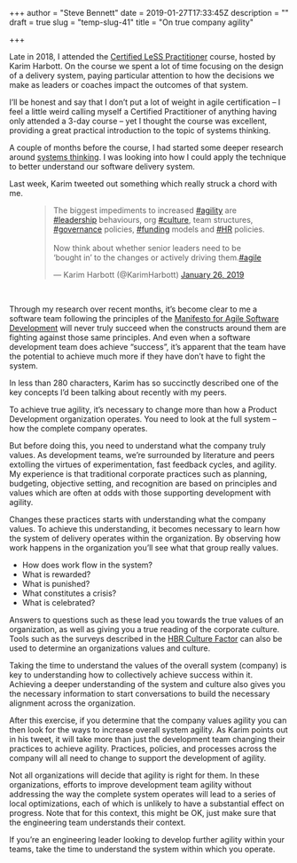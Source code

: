 +++
author = "Steve Bennett"
date = 2019-01-27T17:33:45Z
description = ""
draft = true
slug = "temp-slug-41"
title = "On true company agility"

+++


<p>Late in 2018, I attended the <a href="https://less.works/courses/less-practitioner.html">Certified LeSS Practitioner</a> course, hosted by Karim Harbott.  On the course we spent a lot of time focusing on the design of a delivery system, paying particular attention to how the decisions we make as leaders or coaches impact the outcomes of that system. </p>



<p>I&#8217;ll be honest and say that I don&#8217;t put a lot of weight in agile certification &#8211; I feel a little weird calling myself a Certified Practitioner of anything having only attended a 3-day course &#8211; yet I thought the course was excellent, providing a great practical introduction to the topic of systems thinking. </p>



<p>A couple of months before the course, I had started some deeper research around <a href="https://amzn.to/2HC09bW">systems thinking</a>. I was looking into how I could apply the technique to better understand our software delivery system.</p>



<!--more-->



<p>Last week, Karim tweeted out something which really struck a chord with me.</p>



<figure class="wp-block-embed-twitter wp-block-embed is-type-rich is-provider-twitter"><div class="wp-block-embed__wrapper">
<blockquote class="twitter-tweet" data-width="550" data-dnt="true"><p lang="en" dir="ltr">The biggest impediments to increased <a href="https://twitter.com/hashtag/agility?src=hash&amp;ref_src=twsrc%5Etfw">#agility</a> are <a href="https://twitter.com/hashtag/leadership?src=hash&amp;ref_src=twsrc%5Etfw">#leadership</a> behaviours, org <a href="https://twitter.com/hashtag/culture?src=hash&amp;ref_src=twsrc%5Etfw">#culture</a>, team structures, <a href="https://twitter.com/hashtag/governance?src=hash&amp;ref_src=twsrc%5Etfw">#governance</a> policies, <a href="https://twitter.com/hashtag/funding?src=hash&amp;ref_src=twsrc%5Etfw">#funding</a> models and <a href="https://twitter.com/hashtag/HR?src=hash&amp;ref_src=twsrc%5Etfw">#HR</a> policies.<br><br>Now think about whether senior leaders need to be ‘bought in’ to the changes or actively driving them.<a href="https://twitter.com/hashtag/agile?src=hash&amp;ref_src=twsrc%5Etfw">#agile</a></p>&mdash; Karim Harbott (@KarimHarbott) <a href="https://twitter.com/KarimHarbott/status/1089083771054366722?ref_src=twsrc%5Etfw">January 26, 2019</a></blockquote><script async src="https://platform.twitter.com/widgets.js" charset="utf-8"></script>
</div><figcaption><br></figcaption></figure>



<p>Through my research over recent months, it&#8217;s become clear to me a software team following the principles of the  <a href="https://agilemanifesto.org/">Manifesto for Agile Software Development</a> will never truly succeed when the constructs around them are fighting against those same principles. And even when a software development team does achieve &#8220;success&#8221;, it&#8217;s apparent that the team have the potential to achieve much more if they have don&#8217;t have to fight the system.</p>



<p>In less than 280 characters, Karim has so succinctly described one of the key concepts I&#8217;d been talking about recently with my peers. </p>



<p>To achieve true agility, it&#8217;s necessary to change more than how a Product Development organization operates. You need to look at the full system &#8211; how the complete company operates. </p>



<p>But before doing this, you need to understand what the company truly values. As development teams, we&#8217;re surrounded by literature and peers extolling the virtues of experimentation, fast feedback cycles, and agility. My experience is that traditional corporate practices such as planning, budgeting, objective setting, and recognition are based on principles and values which are often at odds with those supporting development with agility.</p>



<p>Changes these practices starts with understanding what the company values. To achieve this understanding, it becomes necessary to learn how the system of delivery operates within the organization. By observing how work happens in the organization you&#8217;ll see what that group really values. </p>



<ul><li>How does work flow in the system?</li><li>What is rewarded? </li><li>What is punished?</li><li>What constitutes a crisis? </li><li>What is celebrated?</li></ul>



<p>Answers to questions such as these lead you towards the true values of an organization, as well as giving you a true reading of the corporate culture. Tools such as the surveys described in the <a href="https://hbr.org/2018/01/the-culture-factor">HBR Culture Factor</a> can also be used to determine an organizations values and culture.</p>



<p>Taking the time to understand the values of the overall system (company) is key to understanding how to collectively achieve success within it. Achieving a deeper understanding of the system and culture also gives you the necessary information to start conversations to build the necessary alignment across the organization. </p>



<p>After this exercise, if you determine that the company values agility you can then look for the ways to increase overall system agility. As Karim points out in his tweet, it will take more than just the development team changing their practices to achieve agility. Practices, policies, and processes across the company will all need to change to support the development of agility.</p>



<p>Not all organizations will decide that agility is right for them. In these organizations, efforts to improve development team agility without addressing the way the complete system operates will lead to a series of local optimizations, each of which is unlikely to have a substantial effect on progress. Note that for this context, this might be OK, just make sure that the engineering team understands their context.</p>



<p>If you&#8217;re an engineering leader looking to develop further agility within your teams, take the time to understand the system within which you operate. </p>



